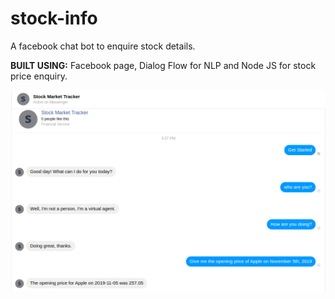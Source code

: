 # stock-info
A facebook chat bot to enquire stock details.

__BUILT USING:__ Facebook page, Dialog Flow for NLP and Node JS for stock price enquiry.

![image.png](images/bot_1.png)<br><br>


